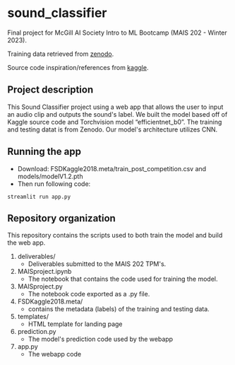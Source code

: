 # sound_classifier

Final project for McGill AI Society Intro to ML Bootcamp (MAIS 202 - Winter 2023). 

Training data retrieved from [zenodo](https://zenodo.org/records/2552860#.XFD05fwo-V4).

Source code inspiration/references from [kaggle](https://www.kaggle.com/code/blackjacl/pytorch-audio).

## Project description

This Sound Classifier project using a web app that allows the user to input an audio clip and outputs the sound's label. 
We built the model based off of Kaggle source code and Torchvision model “efficientnet_b0”. The training and testing datat is from Zenodo. Our model's architecture utilizes CNN.

## Running the app

* Download: FSDKaggle2018.meta/train_post_competition.csv and models/modelV1.2.pth
* Then run following code:


```
streamlit run app.py
```


## Repository organization

This repository contains the scripts used to both train the model and build the web app.

1. deliverables/
	* Deliverables submitted to the MAIS 202 TPM's.
2. MAISproject.ipynb
	* The notebook that contains the code used for training the model.
3. MAISproject.py
	* The notebook code exported as a .py file.
4. FSDKaggle2018.meta/
	* contains the metadata (labels) of the training and testing data.
5. templates/
	* HTML template for landing page
6. prediction.py
	* The model's prediction code used by the webapp
7. app.py
	* The webapp code

